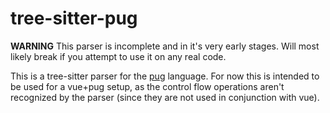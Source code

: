 # tree-sitter-pug

**WARNING** This parser is incomplete and in it's very early stages. Will most likely break if you attempt to use it on any real code.

This is a tree-sitter parser for the [pug](https://github.com/pugjs/pug) language.
For now this is intended to be used for a vue+pug setup, as the control flow operations aren't recognized by the parser (since they are not used in conjunction with vue).
